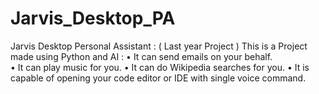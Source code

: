 # Jarvis_Desktop_PA
 Jarvis Desktop Personal Assistant : ( Last year Project )  This is a Project made using Python and AI : 
 • It can send emails on your behalf.  
 • It can play music for you. 
 • It can do Wikipedia searches for you. 
 • It is capable of opening your code editor or IDE with single voice  command.
